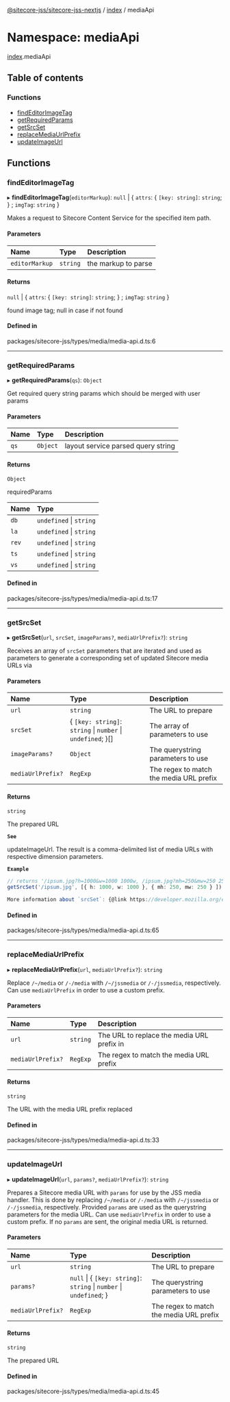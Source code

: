 [@sitecore-jss/sitecore-jss-nextjs](../README.md) / [index](index.md) / mediaApi

# Namespace: mediaApi

[index](index.md).mediaApi

## Table of contents

### Functions

- [findEditorImageTag](index.mediaApi.md#findeditorimagetag)
- [getRequiredParams](index.mediaApi.md#getrequiredparams)
- [getSrcSet](index.mediaApi.md#getsrcset)
- [replaceMediaUrlPrefix](index.mediaApi.md#replacemediaurlprefix)
- [updateImageUrl](index.mediaApi.md#updateimageurl)

## Functions

### findEditorImageTag

▸ **findEditorImageTag**(`editorMarkup`): ``null`` \| \{ `attrs`: \{ `[key: string]`: `string`;  } ; `imgTag`: `string`  }

Makes a request to Sitecore Content Service for the specified item path.

#### Parameters

| Name | Type | Description |
| :------ | :------ | :------ |
| `editorMarkup` | `string` | the markup to parse |

#### Returns

``null`` \| \{ `attrs`: \{ `[key: string]`: `string`;  } ; `imgTag`: `string`  }

found image tag; null in case if not found

#### Defined in

packages/sitecore-jss/types/media/media-api.d.ts:6

___

### getRequiredParams

▸ **getRequiredParams**(`qs`): `Object`

Get required query string params which should be merged with user params

#### Parameters

| Name | Type | Description |
| :------ | :------ | :------ |
| `qs` | `Object` | layout service parsed query string |

#### Returns

`Object`

requiredParams

| Name | Type |
| :------ | :------ |
| `db` | `undefined` \| `string` |
| `la` | `undefined` \| `string` |
| `rev` | `undefined` \| `string` |
| `ts` | `undefined` \| `string` |
| `vs` | `undefined` \| `string` |

#### Defined in

packages/sitecore-jss/types/media/media-api.d.ts:17

___

### getSrcSet

▸ **getSrcSet**(`url`, `srcSet`, `imageParams?`, `mediaUrlPrefix?`): `string`

Receives an array of `srcSet` parameters that are iterated and used as parameters to generate
a corresponding set of updated Sitecore media URLs via

#### Parameters

| Name | Type | Description |
| :------ | :------ | :------ |
| `url` | `string` | The URL to prepare |
| `srcSet` | \{ `[key: string]`: `string` \| `number` \| `undefined`;  }[] | The array of parameters to use |
| `imageParams?` | `Object` | The querystring parameters to use |
| `mediaUrlPrefix?` | `RegExp` | The regex to match the media URL prefix |

#### Returns

`string`

The prepared URL

**`See`**

updateImageUrl. The result is a comma-delimited
list of media URLs with respective dimension parameters.

**`Example`**

```ts
// returns '/ipsum.jpg?h=1000&w=1000 1000w, /ipsum.jpg?mh=250&mw=250 250w'
getSrcSet('/ipsum.jpg', [{ h: 1000, w: 1000 }, { mh: 250, mw: 250 } ])

More information about `srcSet`: {@link https://developer.mozilla.org/en-US/docs/Web/HTML/Element/img}
```

#### Defined in

packages/sitecore-jss/types/media/media-api.d.ts:65

___

### replaceMediaUrlPrefix

▸ **replaceMediaUrlPrefix**(`url`, `mediaUrlPrefix?`): `string`

Replace `/~/media` or `/-/media` with `/~/jssmedia` or `/-/jssmedia`, respectively.
Can use `mediaUrlPrefix` in order to use a custom prefix.

#### Parameters

| Name | Type | Description |
| :------ | :------ | :------ |
| `url` | `string` | The URL to replace the media URL prefix in |
| `mediaUrlPrefix?` | `RegExp` | The regex to match the media URL prefix |

#### Returns

`string`

The URL with the media URL prefix replaced

#### Defined in

packages/sitecore-jss/types/media/media-api.d.ts:33

___

### updateImageUrl

▸ **updateImageUrl**(`url`, `params?`, `mediaUrlPrefix?`): `string`

Prepares a Sitecore media URL with `params` for use by the JSS media handler.
This is done by replacing `/~/media` or `/-/media` with `/~/jssmedia` or `/-/jssmedia`, respectively.
Provided `params` are used as the querystring parameters for the media URL.
Can use `mediaUrlPrefix` in order to use a custom prefix.
If no `params` are sent, the original media URL is returned.

#### Parameters

| Name | Type | Description |
| :------ | :------ | :------ |
| `url` | `string` | The URL to prepare |
| `params?` | ``null`` \| \{ `[key: string]`: `string` \| `number` \| `undefined`;  } | The querystring parameters to use |
| `mediaUrlPrefix?` | `RegExp` | The regex to match the media URL prefix |

#### Returns

`string`

The prepared URL

#### Defined in

packages/sitecore-jss/types/media/media-api.d.ts:45
